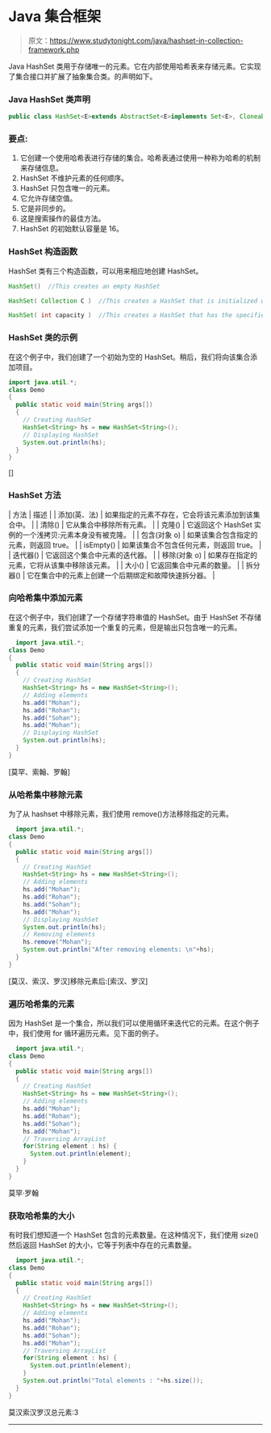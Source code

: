 # Java 集合框架

> 原文：<https://www.studytonight.com/java/hashset-in-collection-framework.php>

Java HashSet 类用于存储唯一的元素。它在内部使用哈希表来存储元素。它实现了集合接口并扩展了抽象集合类。的声明如下。

### Java HashSet 类声明

```java
public class HashSet<E>extends AbstractSet<E>implements Set<E>, Cloneable, Serializable
```

### 要点:

1.  它创建一个使用哈希表进行存储的集合。哈希表通过使用一种称为哈希的机制来存储信息。
2.  HashSet 不维护元素的任何顺序。
3.  HashSet 只包含唯一的元素。
4.  它允许存储空值。
5.  它是非同步的。
6.  这是搜索操作的最佳方法。
7.  HashSet 的初始默认容量是 16。

### HashSet 构造函数

HashSet 类有三个构造函数，可以用来相应地创建 HashSet。

```java
HashSet()  //This creates an empty HashSet

HashSet( Collection C )  //This creates a HashSet that is initialized with the elements of the Collection C

HashSet( int capacity )  //This creates a HashSet that has the specified initial capacity
```

### HashSet 类的示例

在这个例子中，我们创建了一个初始为空的 HashSet。稍后，我们将向该集合添加项目。

```java
import java.util.*;
class Demo
{
  public static void main(String args[])
  {
    // Creating HashSet
    HashSet<String> hs = new HashSet<String>();
    // Displaying HashSet
    System.out.println(hs);
  }
} 
```

[]

### HashSet 方法

| 方法 | 描述 |
| 添加(英、法) | 如果指定的元素不存在，它会将该元素添加到该集合中。 |
| 清除() | 它从集合中移除所有元素。 |
| 克隆() | 它返回这个 HashSet 实例的一个浅拷贝:元素本身没有被克隆。 |
| 包含(对象 o) | 如果该集合包含指定的元素，则返回 true。 |
| isEmpty() | 如果该集合不包含任何元素，则返回 true。 |
| 迭代器() | 它返回这个集合中元素的迭代器。 |
| 移除(对象 o) | 如果存在指定的元素，它将从该集中移除该元素。 |
| 大小() | 它返回集合中元素的数量。 |
| 拆分器() | 它在集合中的元素上创建一个后期绑定和故障快速拆分器。 |

### 向哈希集中添加元素

在这个例子中，我们创建了一个存储字符串值的 HashSet。由于 HashSet 不存储重复的元素，我们尝试添加一个重复的元素，但是输出只包含唯一的元素。

```java
  import java.util.*;
class Demo
{
  public static void main(String args[])
  {
    // Creating HashSet
    HashSet<String> hs = new HashSet<String>();
    // Adding elements
    hs.add("Mohan");
    hs.add("Rohan");
    hs.add("Sohan");
    hs.add("Mohan");
    // Displaying HashSet
    System.out.println(hs);
  }
} 

```

[莫罕、索翰、罗翰]

### 从哈希集中移除元素

为了从 hashset 中移除元素，我们使用 remove()方法移除指定的元素。

```java
  import java.util.*;
class Demo
{
  public static void main(String args[])
  {
    // Creating HashSet
    HashSet<String> hs = new HashSet<String>();
    // Adding elements
    hs.add("Mohan");
    hs.add("Rohan");
    hs.add("Sohan");
    hs.add("Mohan");
    // Displaying HashSet
    System.out.println(hs);
    // Removing elements
    hs.remove("Mohan");
    System.out.println("After removing elements: \n"+hs);
  }
} 

```

[莫汉、索汉、罗汉]移除元素后:[索汉、罗汉]

### 遍历哈希集的元素

因为 HashSet 是一个集合，所以我们可以使用循环来迭代它的元素。在这个例子中，我们使用 for 循环遍历元素。见下面的例子。

```java
  import java.util.*;
class Demo
{
  public static void main(String args[])
  {
    // Creating HashSet
    HashSet<String> hs = new HashSet<String>();
    // Adding elements
    hs.add("Mohan");
    hs.add("Rohan");
    hs.add("Sohan");
    hs.add("Mohan");
    // Traversing ArrayList
    for(String element : hs) {
      System.out.println(element);    
    }
  }
} 

```

莫罕·罗翰

### 获取哈希集的大小

有时我们想知道一个 HashSet 包含的元素数量。在这种情况下，我们使用 size()然后返回 HashSet 的大小，它等于列表中存在的元素数量。

```java
  import java.util.*;
class Demo
{
  public static void main(String args[])
  {
    // Creating HashSet
    HashSet<String> hs = new HashSet<String>();
    // Adding elements
    hs.add("Mohan");
    hs.add("Rohan");
    hs.add("Sohan");
    hs.add("Mohan");
    // Traversing ArrayList
    for(String element : hs) {
      System.out.println(element);    
    }
    System.out.println("Total elements : "+hs.size());
  }
} 

```

莫汉索汉罗汉总元素:3

* * *